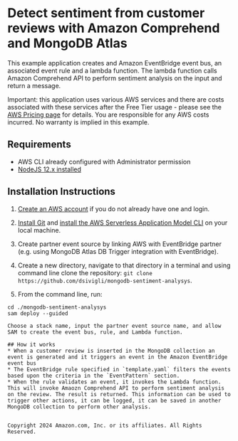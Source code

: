 # Detect sentiment from customer reviews with Amazon Comprehend and MongoDB Atlas

This example application creates and Amazon EventBridge event bus, an associated event rule and a lambda function. The lambda function calls Amazon Comprehend API to perform sentiment analysis on the input and return a message. 


Important: this application uses various AWS services and there are costs associated with these services after the Free Tier usage - please see the [AWS Pricing page](https://aws.amazon.com/pricing/) for details. You are responsible for any AWS costs incurred. No warranty is implied in this example.

## Requirements

* AWS CLI already configured with Administrator permission
* [NodeJS 12.x installed](https://nodejs.org/en/download/)

  
## Installation Instructions
1. [Create an AWS account](https://portal.aws.amazon.com/gp/aws/developer/registration/index.html) if you do not already have one and login.

2. [Install Git](https://git-scm.com/book/en/v2/Getting-Started-Installing-Git) and [install the AWS Serverless Application Model CLI](https://docs.aws.amazon.com/serverless-application-model/latest/developerguide/serverless-sam-cli-install.html) on your local machine.

3. Create partner event source by linking AWS with EventBridge partner (e.g. using MongoDB Atlas DB Trigger integration with EventBridge).

4. Create a new directory, navigate to that directory in a terminal and using command line clone the repository: ```git clone https://github.com/dsivigli/mongodb-sentiment-analysys```.
5. From the command line, run:
```
cd ./mongodb-sentiment-analysys
sam deploy --guided

Choose a stack name, input the partner event source name, and allow SAM to create the event bus, rule, and Lambda function.

## How it works
* When a customer review is inserted in the MongoDB collection an event is generated and it triggers an event in the Amazon EventBridge event bus
* The EventBridge rule specified in `template.yaml` filters the events based upon the criteria in the `EventPattern` section.
* When the rule validates an event, it invokes the Lambda function. This will invoke Amaozn Comprehend API to perform sentiment analysis on the review. The result is returned. This information can be used to trigger other actions, it can be logged, it can be saved in another MongoDB collection to perform other analysis.


Copyright 2024 Amazon.com, Inc. or its affiliates. All Rights Reserved.
